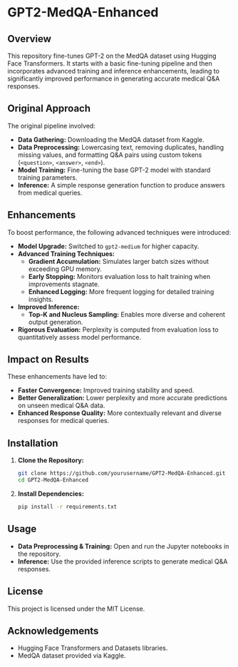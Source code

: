 # GPT2-MedQA-Enhanced

## Overview
This repository fine-tunes GPT-2 on the MedQA dataset using Hugging Face Transformers. It starts with a basic fine-tuning pipeline and then incorporates advanced training and inference enhancements, leading to significantly improved performance in generating accurate medical Q&A responses.

## Original Approach
The original pipeline involved:
- **Data Gathering:** Downloading the MedQA dataset from Kaggle.
- **Data Preprocessing:** Lowercasing text, removing duplicates, handling missing values, and formatting Q&A pairs using custom tokens (`<question>`, `<answer>`, `<end>`).
- **Model Training:** Fine-tuning the base GPT-2 model with standard training parameters.
- **Inference:** A simple response generation function to produce answers from medical queries.

## Enhancements
To boost performance, the following advanced techniques were introduced:
- **Model Upgrade:** Switched to `gpt2-medium` for higher capacity.
- **Advanced Training Techniques:**
  - **Gradient Accumulation:** Simulates larger batch sizes without exceeding GPU memory.
  - **Early Stopping:** Monitors evaluation loss to halt training when improvements stagnate.
  - **Enhanced Logging:** More frequent logging for detailed training insights.
- **Improved Inference:**
  - **Top-K and Nucleus Sampling:** Enables more diverse and coherent output generation.
- **Rigorous Evaluation:** Perplexity is computed from evaluation loss to quantitatively assess model performance.

## Impact on Results
These enhancements have led to:
- **Faster Convergence:** Improved training stability and speed.
- **Better Generalization:** Lower perplexity and more accurate predictions on unseen medical Q&A data.
- **Enhanced Response Quality:** More contextually relevant and diverse responses for medical queries.

## Installation
1. **Clone the Repository:**
   ```bash
   git clone https://github.com/yourusername/GPT2-MedQA-Enhanced.git
   cd GPT2-MedQA-Enhanced
   ```
2. **Install Dependencies:**
   ```bash
   pip install -r requirements.txt
   ```

## Usage
- **Data Preprocessing & Training:** Open and run the Jupyter notebooks in the repository.
- **Inference:** Use the provided inference scripts to generate medical Q&A responses.

## License
This project is licensed under the MIT License.

## Acknowledgements
- Hugging Face Transformers and Datasets libraries.
- MedQA dataset provided via Kaggle.
